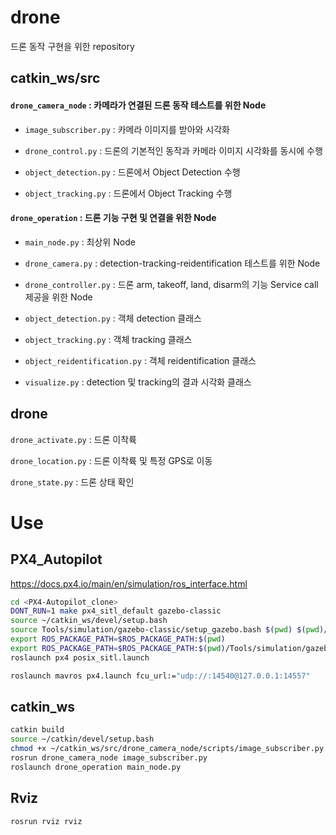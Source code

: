 # drone
드론 동작 구현을 위한 repository
## catkin_ws/src
#### `drone_camera_node` : 카메라가 연결된 드론 동작 테스트를 위한 Node

- `image_subscriber.py` : 카메라 이미지를 받아와 시각화

- `drone_control.py` : 드론의 기본적인 동작과 카메라 이미지 시각화를 동시에 수행

- `object_detection.py` : 드론에서 Object Detection 수행

- `object_tracking.py` : 드론에서 Object Tracking 수행

#### `drone_operation` : 드론 기능 구현 및 연결을 위한 Node
- `main_node.py` : 최상위 Node

- `drone_camera.py` : detection-tracking-reidentification 테스트를 위한 Node

- `drone_controller.py` : 드론 arm, takeoff, land, disarm의 기능 Service call 제공을 위한 Node

- `object_detection.py` : 객체 detection 클래스

- `object_tracking.py` : 객체 tracking 클래스

- `object_reidentification.py` : 객체 reidentification 클래스

- `visualize.py` : detection 및 tracking의 결과 시각화 클래스

## drone
`drone_activate.py` : 드론 이착륙

`drone_location.py` : 드론 이착륙 및 특정 GPS로 이동

`drone_state.py` : 드론 상태 확인

# Use
## PX4_Autopilot
<https://docs.px4.io/main/en/simulation/ros_interface.html>
```sh
cd <PX4-Autopilot_clone>
DONT_RUN=1 make px4_sitl_default gazebo-classic
source ~/catkin_ws/devel/setup.bash
source Tools/simulation/gazebo-classic/setup_gazebo.bash $(pwd) $(pwd)/build/px4_sitl_default
export ROS_PACKAGE_PATH=$ROS_PACKAGE_PATH:$(pwd)
export ROS_PACKAGE_PATH=$ROS_PACKAGE_PATH:$(pwd)/Tools/simulation/gazebo-classic/sitl_gazebo-classic
roslaunch px4 posix_sitl.launch
```
```sh
roslaunch mavros px4.launch fcu_url:="udp://:14540@127.0.0.1:14557"
```

## catkin_ws
```sh
catkin build
source ~/catkin/devel/setup.bash
chmod +x ~/catkin_ws/src/drone_camera_node/scripts/image_subscriber.py
rosrun drone_camera_node image_subscriber.py
roslaunch drone_operation main_node.py
```
## Rviz
```sh
rosrun rviz rviz
```
